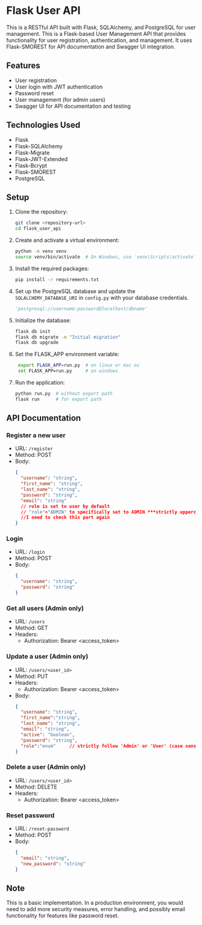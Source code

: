 # Flask User API

This is a RESTful API built with Flask, SQLAlchemy, and PostgreSQL for user management. This is a Flask-based User Management API that provides functionality for user registration, authentication, and management. It uses Flask-SMOREST for API documentation and Swagger UI integration.

## Features

- User registration
- User login with JWT authentication
- Password reset
- User management (for admin users)
- Swagger UI for API documentation and testing

## Technologies Used

- Flask
- Flask-SQLAlchemy
- Flask-Migrate
- Flask-JWT-Extended
- Flask-Bcrypt
- Flask-SMOREST
- PostgreSQL

## Setup

1. Clone the repository:
   ```bash
   git clone <repository-url>
   cd flask_user_api
   ```

2. Create and activate a virtual environment:
   ```bash
   python -m venv venv
   source venv/bin/activate  # On Windows, use `venv\Scripts\activate`
   ```

3. Install the required packages:
   ```bash
   pip install -r requirements.txt
   ```

4. Set up the PostgreSQL database and update the `SQLALCHEMY_DATABASE_URI` in `config.py` with your database credentials.
   ```python
   'postgresql://username:password@localhost/dbname'
   ```

5. Initialize the database:
   ```bash
   flask db init
   flask db migrate -m "Initial migration"
   flask db upgrade
   ```

6. Set the FLASK_APP environment variable:
   ```bash
    export FLASK_APP=run.py  # on linux or mac os
    set FLASK_APP=run.py     # on windows 
   ```
7. Run the application:
   ```bash
   python run.py  # without export path
   flask run      # for export path
   ```

## API Documentation

### Register a new user
- URL: `/register`
- Method: POST
- Body: 
  ```json
  {
    "username": "string",
    "first_name": "string",
    "last_name": "string",
    "password": "string",
    "email": "string"
    // role is set to user by default
    // "role"="ADMIN" to specifically set to ADMIN ***strictly uppercase***
    //I need to check this part again
  }
  ```

### Login
- URL: `/login`
- Method: POST
- Body:
  ```json
  {
    "username": "string",
    "password": "string"
  }
  ```

### Get all users (Admin only)
- URL: `/users`
- Method: GET
- Headers: 
  - Authorization: Bearer <access_token>

### Update a user (Admin only)
- URL: `/users/<user_id>`
- Method: PUT
- Headers:
  - Authorization: Bearer <access_token>
- Body:
  ```json
  {
    "username": "string",
    "first_name":"string",
    "last_name": "string",
    "email": "string",
    "active": "boolean",     
    "password": "string",
    "role":"enum"     // strictly follow 'Admin' or 'User' (case sensitive)
  }
  ```

### Delete a user (Admin only)
- URL: `/users/<user_id>`
- Method: DELETE
- Headers:
  - Authorization: Bearer <access_token>

### Reset password
- URL: `/reset-password`
- Method: POST
- Body:
  ```json
  {
    "email": "string",
    "new_password": "string"
  }
  ```

## Note
This is a basic implementation. In a production environment, you would need to add more security measures, error handling, and possibly email functionality for features like password reset.
